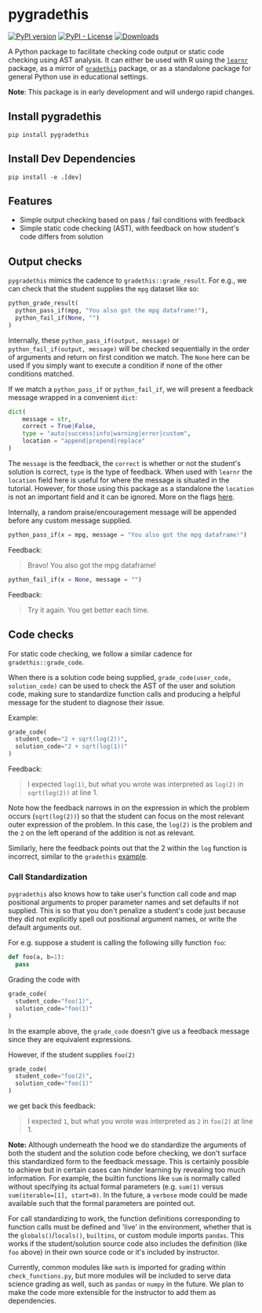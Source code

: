 # pygradethis

[![PyPI version](https://badge.fury.io/py/pygradethis.svg)](https://badge.fury.io/py/pygradethis)
[![PyPI - License](https://img.shields.io/pypi/l/pygradethis)](LICENSE)
[![Downloads](https://pepy.tech/badge/pygradethis)](https://pepy.tech/project/pygradethis)

A Python package to facilitate checking code output or static code checking
using AST analysis. It can either be used with R using the [`learnr`](https://rstudio.github.io/learnr/) package, as 
a mirror of [`gradethis`](https://rstudio-education.github.io/gradethis/index.html) package, or as a standalone package for general Python 
use in educational settings.

**Note**: This package is in early development and will undergo rapid changes.

## Install pygradethis

```
pip install pygradethis
```

## Install Dev Dependencies

```
pip install -e .[dev]
```

## Features

- Simple output checking based on pass / fail conditions with feedback
- Simple static code checking (AST), with feedback on how student's code differs from solution

## Output checks

`pygradethis` mimics the cadence to `gradethis::grade_result`. For e.g., we can
check that the student supplies the `mpg` dataset like so:

```python
python_grade_result(
  python_pass_if(mpg, "You also got the mpg dataframe!"),
  python_fail_if(None, "")
)
```

Internally, these `python_pass_if(output, message)` or `python_fail_if(output, message)` will be checked sequentially in
the order of arguments and return on first condition we match. The `None` here can be used
if you simply want to execute a condition if none of the other conditions matched.

If we match a `python_pass_if` or `python_fail_if`, we will present a feedback message wrapped in a convenient `dict`:

```python
dict(
    message = str,
    correct = True|False,
    type = "auto|success|info|warning|error|custom",
    location = "append|prepend|replace"
)
```

The `message` is the feedback, the `correct` is whether or not the student's solution is correct, `type` is the type of feedback. When 
used with `learnr` the `location` field here is useful for where the message is situated in the tutorial. However, for those using 
this package as a standalone the `location` is not an important field and it can be ignored. More on the flags [here](https://rstudio.github.io/learnr/exercises.html#Exercise_Checking).

Internally, a random praise/encouragement message will be appended before any custom message supplied. 

```python
python_pass_if(x = mpg, message = "You also got the mpg dataframe!")
```
Feedback:
> Bravo! You also got the mpg dataframe!

```python
python_fail_if(x = None, message = "")
```
Feedback:
> Try it again. You get better each time.

## Code checks

For static code checking, we follow a similar cadence for `gradethis::grade_code`. 

When there is a solution code being supplied, `grade_code(user_code, solution_code)` can be used to check the AST of
the user and solution code, making sure to standardize function calls and producing a helpful message for the student
to diagnose their issue.

Example:

```python
grade_code(
  student_code="2 + sqrt(log(2))", 
  solution_code="2 + sqrt(log(1))"
)

```
Feedback:
> I expected `log(1)`, but what you wrote was interpreted as `log(2)` in `sqrt(log(2))` at line 1.

Note how the feedback narrows in on the expression in which the problem occurs (`sqrt(log(2))`)
so that the student can focus on the most relevant outer expression of the problem. In this case, the 
`log(2)` is the problem and the `2` on the left operand of 
the addition is not as relevant.

Similarly, here the feedback points out that the 2 within the `log` function is incorrect, similar to the 
`gradethis` [example](https://rstudio-education.github.io/gradethis/reference/grade_code.html).

### Call Standardization
`pygradethis` also knows how to take user's function call code and map positional arguments 
to proper parameter names and set defaults if not supplied. This is so that you don't penalize
a student's code just because they did not explicitly spell out positional argument names, or
write the default arguments out.

For e.g. suppose a student is calling the following silly function `foo`:

```python
def foo(a, b=1): 
  pass
```

Grading the code with

```python
grade_code(
  student_code="foo(1)", 
  solution_code="foo(1)"
)
```

In the example above, the `grade_code` doesn't give us a feedback message since they are equivalent expressions.

However, if the student supplies `foo(2)`

```python
grade_code(
  student_code="foo(2)", 
  solution_code="foo(1)"
)
```

we get back this feedback:
> I expected `1`, but what you wrote was interpreted as `2` in `foo(2)` at line 1.

**Note:** Although underneath the hood we do standardize the arguments of both the student and the solution code
before checking, we don't surface this standardized form to the feedback message. This is certainly possible to
achieve but in certain cases can hinder learning by revealing too much information. For example, the builtin functions
like `sum` is normally called without specifying its actual formal parameters (e.g. `sum(1)` versus `sum(iterable=[1], start=0)`. In the future, a `verbose` mode could be made available such that the formal parameters are pointed out.

For call standardizing to work, the function definitions corresponding to function 
calls must be defined  and 'live' in the environment, whether that is the `globals()`/`locals()`,
`builtins`, or custom module imports `pandas`. This works if the student/solution source code also 
includes the definition (like `foo` above) in their own source code or it's included by instructor. 

Currently, common modules like `math` is imported for grading within `check_functions.py`, but more modules 
will be included to serve data science grading as well, such as `pandas` or `numpy` in the future. 
We plan to make the code more extensible for the instructor to add them as dependencies.
